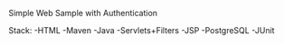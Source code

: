 Simple Web Sample with Authentication

Stack:
-HTML
-Maven
-Java
-Servlets+Filters
-JSP
-PostgreSQL
-JUnit
